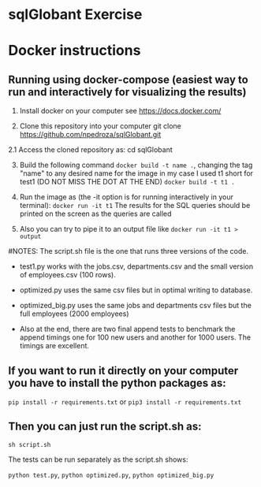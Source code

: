 # sqlGlobant Exercise
# Docker instructions
## Running using docker-compose (easiest way to run and interactively for visualizing the results)
 
1. Install docker on your computer
see https://docs.docker.com/

2. Clone this repository into your computer
git clone https://github.com/npedroza/sqlGlobant.git

2.1 Access the cloned repository as:
cd sqlGlobant
 
3. Build the following command `docker build -t name .`, changing the tag "name" to any desired name for the image
in my case I used t1 short for test1 (DO NOT MISS THE DOT AT THE END)
`docker build -t t1 .`

4. Run the image as (the -it option is for running interactively in your terminal):
`docker run -it t1`
The results for the SQL queries should be printed on the screen as the queries are called

5. Also you can try to pipe it to an output file like
`docker run -it t1 > output` 


#NOTES:
The script.sh file is the one that runs three versions of the code.
* test1.py works with the jobs.csv, departments.csv and the small version of employees.csv (100 rows).

* optimized.py uses the same csv files but in optimal writing to database.

* optimized\_big.py uses the same jobs and departments csv files but the full employees (2000 employees)
* Also at the end, there are two final append tests to benchmark the append timings one for 100 new users
and another for 1000 users. The timings are excellent.

## If you want to run it directly on your computer you have to install the python packages as:
`pip install -r requirements.txt`
or 
`pip3 install -r requirements.txt`

## Then you can just run the script.sh as:
`sh script.sh`

The tests can be run separately as the script.sh shows:

`python test.py`,
`python optimized.py`,
`python optimized_big.py`
